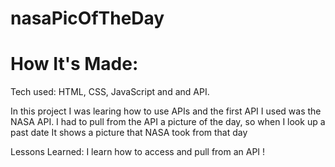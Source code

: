 # nasaPicOfTheDay

# How It's Made:
Tech used: HTML, CSS, JavaScript and and API. 

In this project I was learing how to use APIs and the first API I used was the NASA API. I had to pull from the API a picture of the day, so when I look up a past date It shows a picture that NASA took from that day

Lessons Learned:
I learn how to access and pull from an API !
